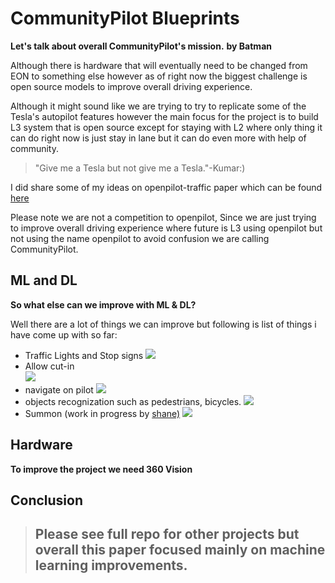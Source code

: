 # CommunityPilot Blueprints


**Let's talk about overall CommunityPilot's mission.**
**by Batman**

Although there is hardware that will eventually need to be changed from EON to something else however as of right now the biggest challenge is open source models to improve overall driving experience.  

Although it might sound like we are trying to try to replicate some of the Tesla's autopilot features however the main focus for the project is to build L3 system that is open source except for staying with L2 where only thing it can do right now is just stay in lane but it can do even more with help of community.

> "Give me a Tesla but not give me a Tesla."-Kumar:)

I did share some of my ideas on openpilot-traffic paper which can be found [here](https://github.com/icmma/openpilot-traffic) 

Please note we are not a competition to openpilot, Since we are just trying to improve overall driving experience where future is L3 using openpilot but not using the name openpilot to avoid confusion we are calling CommunityPilot.


## ML and DL

**So what else can we improve with ML & DL?**

Well there are a lot of things we can improve but following is list of things i have come up with so far:

 - Traffic Lights and Stop signs
 ![](https://electrek.co/wp-content/uploads/sites/3/2019/03/Tesla-Autopilot-detect-stop-line.jpg?quality=82&strip=all&w=1600)
 - Allow cut-in  
 ![](https://www.gannett-cdn.com/presto/2019/04/22/PDTN/e2f603b9-3110-4ed2-b138-cc4716a5219d-tesla_faster-lane.JPG?width=540&height=&fit=bounds&auto=webp)
 - navigate on pilot
 ![](https://cnet4.cbsistatic.com/img/rlNuSOKg1T_WRIqJi4-bSgpF2oI=/2018/11/27/c99d61c3-3458-4737-9c48-9b2de7b4fff3/cannot-change-lanes.png)
 - objects recognization such as pedestrians, bicycles. 
 ![](https://cdn.teslarati.com/wp-content/uploads/2017/04/tesla-pedestrian-detect-alert.jpg) 
 - Summon (work in progress by [shane)](https://github.com/ShaneSmiskol/phantom-app)
 ![](https://electrek.co/wp-content/uploads/sites/3/2016/02/tesla-summon-e1455756419547.jpg?quality=82&strip=all&w=1600)

## Hardware

**To improve the project we need  360 Vision**

## Conclusion

> ## Please see full repo for other projects but overall this paper focused mainly on machine learning improvements.
